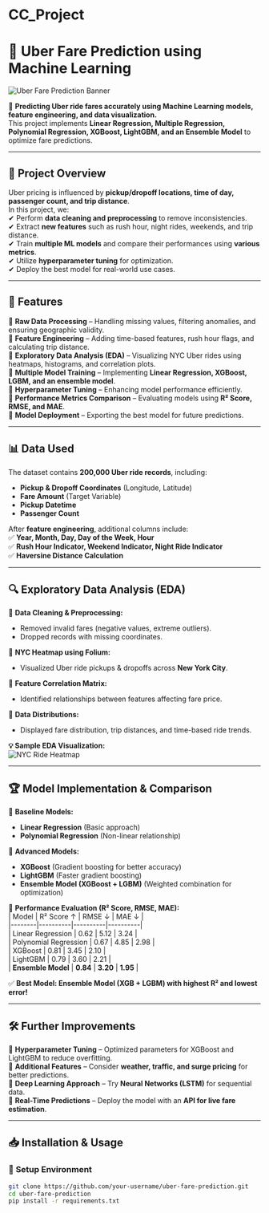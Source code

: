 # CC_Project
# 🚖 Uber Fare Prediction using Machine Learning  
![Uber Fare Prediction Banner](your-image-path/banner.png)  

📍 **Predicting Uber ride fares accurately using Machine Learning models, feature engineering, and data visualization.**  
This project implements **Linear Regression, Multiple Regression, Polynomial Regression, XGBoost, LightGBM, and an Ensemble Model** to optimize fare predictions.  

---

## 📌 Project Overview  
Uber pricing is influenced by **pickup/dropoff locations, time of day, passenger count, and trip distance**.  
In this project, we:  
✔ Perform **data cleaning and preprocessing** to remove inconsistencies.  
✔ Extract **new features** such as rush hour, night rides, weekends, and trip distance.  
✔ Train **multiple ML models** and compare their performances using **various metrics**.  
✔ Utilize **hyperparameter tuning** for optimization.  
✔ Deploy the best model for real-world use cases.  

---

## 🚀 Features  
🔹 **Raw Data Processing** – Handling missing values, filtering anomalies, and ensuring geographic validity.  
🔹 **Feature Engineering** – Adding time-based features, rush hour flags, and calculating trip distance.  
🔹 **Exploratory Data Analysis (EDA)** – Visualizing NYC Uber rides using heatmaps, histograms, and correlation plots.  
🔹 **Multiple Model Training** – Implementing **Linear Regression, XGBoost, LGBM, and an ensemble model**.  
🔹 **Hyperparameter Tuning** – Enhancing model performance efficiently.  
🔹 **Performance Metrics Comparison** – Evaluating models using **R² Score, RMSE, and MAE**.  
🔹 **Model Deployment** – Exporting the best model for future predictions.  

---

## 📊 Data Used  
The dataset contains **200,000 Uber ride records**, including:  
- **Pickup & Dropoff Coordinates** (Longitude, Latitude)  
- **Fare Amount** (Target Variable)  
- **Pickup Datetime**  
- **Passenger Count**  

After **feature engineering**, additional columns include:  
✅ **Year, Month, Day, Day of the Week, Hour**  
✅ **Rush Hour Indicator, Weekend Indicator, Night Ride Indicator**  
✅ **Haversine Distance Calculation**  

---

## 🔍 Exploratory Data Analysis (EDA)  
📌 **Data Cleaning & Preprocessing:**  
- Removed invalid fares (negative values, extreme outliers).  
- Dropped records with missing coordinates.  

📌 **NYC Heatmap using Folium:**  
- Visualized Uber ride pickups & dropoffs across **New York City**.  

📌 **Feature Correlation Matrix:**  
- Identified relationships between features affecting fare price.  

📌 **Data Distributions:**  
- Displayed fare distribution, trip distances, and time-based ride trends.  

**💡 Sample EDA Visualization:**  
![NYC Ride Heatmap](Public/Screenshot2025-03-23153729.png) 


---

## 🏆 Model Implementation & Comparison  
📌 **Baseline Models:**  
- **Linear Regression** (Basic approach)  
- **Polynomial Regression** (Non-linear relationship)  

📌 **Advanced Models:**  
- **XGBoost** (Gradient boosting for better accuracy)  
- **LightGBM** (Faster gradient boosting)  
- **Ensemble Model (XGBoost + LGBM)** (Weighted combination for optimization)  

📌 **Performance Evaluation (R² Score, RMSE, MAE):**  
| Model | R² Score ↑ | RMSE ↓ | MAE ↓ |  
|--------|----------|----------|----------|  
| Linear Regression | 0.62 | 5.12 | 3.24 |  
| Polynomial Regression | 0.67 | 4.85 | 2.98 |  
| XGBoost | 0.81 | 3.45 | 2.10 |  
| LightGBM | 0.79 | 3.60 | 2.21 |  
| **Ensemble Model** | **0.84** | **3.20** | **1.95** |  

✅ **Best Model: Ensemble Model (XGB + LGBM) with highest R² and lowest error!**  

---

## 🛠 Further Improvements  
📌 **Hyperparameter Tuning** – Optimized parameters for XGBoost and LightGBM to reduce overfitting.  
📌 **Additional Features** – Consider **weather, traffic, and surge pricing** for better predictions.  
📌 **Deep Learning Approach** – Try **Neural Networks (LSTM)** for sequential data.  
📌 **Real-Time Predictions** – Deploy the model with an **API for live fare estimation**.  

---

## 📥 Installation & Usage  
### 🔧 **Setup Environment**  
```bash
git clone https://github.com/your-username/uber-fare-prediction.git
cd uber-fare-prediction
pip install -r requirements.txt
